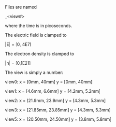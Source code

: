 Files are named

<variable>_<frame>_<time>_<view#>

where the time is in picoseconds.

The electric field is clamped to

|E| = [0, 4E7]

The electron density is clamped to

|n| = [0,1E21]

The view is simply a number:

view0:
	x = [0mm, 40mm]
	y = [0mm, 40mm]

view1:
	x = [4.6mm, 6.6mm]
	y = [4.2mm, 5.2mm]

view2:
	x = [21.9mm, 23.9mm]
	y = [4.3mm, 5.3mm]

view3:
	x = [21.85mm, 23.85mm]
	y = [4.3mm, 5.3mm]

view5:
	x = [20.50mm, 24.50mm]
	y = [3.8mm, 5.8mm]

